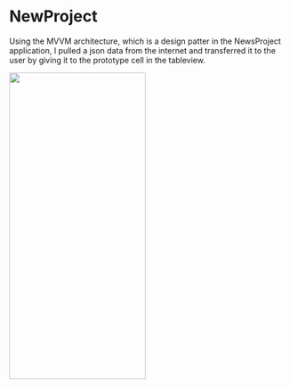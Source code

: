 # NewProject

Using the MVVM architecture, which is a design patter in the NewsProject application, I pulled a json data from the internet and transferred it to the user by giving it to the prototype cell in the tableview.

<img src=newsProject.gif width=245 height=550 >

